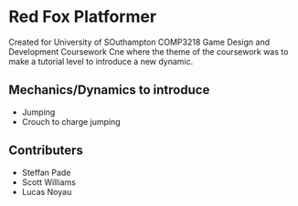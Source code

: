 # Red Fox Platformer

Created for University of SOuthampton COMP3218 Game Design and Development Coursework Cne where the theme of the coursework was to make a tutorial level to introduce a new dynamic.

## Mechanics/Dynamics to introduce

* Jumping
* Crouch to charge jumping

## Contributers

* Steffan Pade
* Scott Williams
* Lucas Noyau
